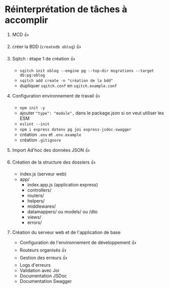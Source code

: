 # Réinterprétation de tâches à accomplir

1. MCD 👍
1. créer la BDD (`createdb oblog`) 👍
1. Sqitch : étape 1 de création 👍

   - `sqitch init oblog --engine pg --top-dir migrations --target db:pg:oblog`
   - `sqitch add create -n "création de la bdd"`
   - dupliquer `sqitch.conf` en `sqitch.example.conf`

1. Configuration environnement de travail 👍 

   - `npm init -y`
   - ajouter `"type": "module",` dans le package.json si on veut utiliser les ESM
   - `eslint --init`
   - `npm i express dotenv pg joi express-jsdoc-swagger`
   - création `.env` et `.env.example`
   - création `.gitignore`

1. Import Ad'hoc des données JSON 👍
1. Création de la structure des dossiers 👍
   - index.js (serveur web)
   - app/
     - index.app.js  (application express)
     - controllers/
     - routers/
     - helpers/
     - middlewares/
     - datamappers/ ou models/ ou /dto
     - views/
     - errors/
1. Création du serveur web et de l'application de base
   - Configuration de l'environnement de développement 👍
   - Routeurs organisés 👍
   - Gestion des erreurs 👍
   - Logs d'erreurs
   - Validation avec Joi
   - Documentation JSDoc
   - Documentation Swagger
